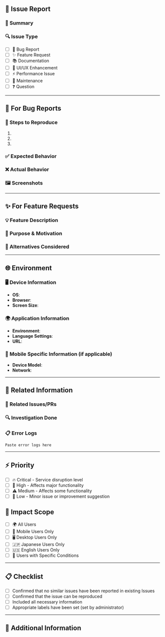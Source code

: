 ## 🐛 Issue Report

### 📝 Summary

<!-- Please provide a brief description of the problem or suggestion -->

### 🔍 Issue Type

<!-- Please check the applicable boxes -->

- [ ] 🐛 Bug Report
- [ ] ✨ Feature Request
- [ ] 📚 Documentation
- [ ] 🎨 UI/UX Enhancement
- [ ] ⚡ Performance Issue
- [ ] 🔧 Maintenance
- [ ] ❓ Question

---

## 🐛 For Bug Reports

### 🔄 Steps to Reproduce

1.
2.
3.

### ✅ Expected Behavior

<!-- Please describe what should happen normally -->

### ❌ Actual Behavior

<!-- Please describe the actual problem that is occurring -->

### 🖼️ Screenshots

<!-- Please add screenshots that demonstrate the problem if available -->

---

## ✨ For Feature Requests

### 💡 Feature Description

<!-- Please describe the feature you would like to propose in detail -->

### 🎯 Purpose & Motivation

<!-- Please explain why this feature is needed -->

### 💭 Alternatives Considered

<!-- Please list any alternative approaches you have considered -->

---

## 🌐 Environment

### 🖥️ Device Information

- **OS**: <!-- e.g., macOS 13.0, Windows 11, iOS 16.0, Android 12 -->
- **Browser**: <!-- e.g., Chrome 118, Safari 16, Firefox 119 -->
- **Screen Size**: <!-- e.g., Desktop (1920x1080), Mobile (375x812) -->

### 🌍 Application Information

- **Environment**: <!-- e.g., Production, Staging, Local -->
- **Language Settings**: <!-- e.g., Japanese, English -->
- **URL**: <!-- URL of the page where the issue occurred -->

### 📱 Mobile Specific Information (if applicable)

- **Device Model**: <!-- e.g., iPhone 14 Pro, Samsung Galaxy S23 -->
- **Network**: <!-- e.g., WiFi, 4G, 5G -->

---

## 🔗 Related Information

### 📎 Related Issues/PRs

<!-- Please list any related Issues or PRs -->

### 🔍 Investigation Done

<!-- Please describe any investigation you have already done regarding the issue -->

### 📋 Error Logs

<!-- Please include error logs or console errors if available -->

```
Paste error logs here
```

---

## ⚡ Priority

<!-- Please check the applicable box -->

- [ ] 🔥 Critical - Service disruption level
- [ ] 🚨 High - Affects major functionality
- [ ] ⚠️ Medium - Affects some functionality
- [ ] 📝 Low - Minor issue or improvement suggestion

## 👥 Impact Scope

<!-- Please check the applicable boxes -->

- [ ] 🌍 All Users
- [ ] 📱 Mobile Users Only
- [ ] 🖥️ Desktop Users Only
- [ ] 🇯🇵 Japanese Users Only
- [ ] 🇺🇸 English Users Only
- [ ] 👤 Users with Specific Conditions

---

## 📋 Checklist

- [ ] Confirmed that no similar issues have been reported in existing Issues
- [ ] Confirmed that the issue can be reproduced
- [ ] Included all necessary information
- [ ] Appropriate labels have been set (set by administrator)

---

## 📝 Additional Information

<!-- Please include any other supplementary information -->
